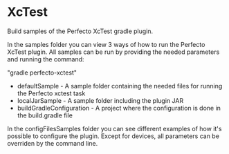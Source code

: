 # XcTest

Build samples of the Perfecto XcTest gradle plugin.

In the samples folder you can view 3 ways of how to run the Perfecto XcTest plugin.
All samples can be run by providing the needed parameters and running the command:

"gradle perfecto-xctest" 

<ul>
  <li>
    defaultSample - A sample folder containing the needed files for running the Perfecto xctest task
  </li>
  <li>
    localJarSample - A sample folder including the plugin JAR
  </li>
  <li>
    buildGradleConfiguration - A project where the configuration is done in the build.gradle file
  </li>
</ul>
In the configFilesSamples folder you can see different examples of how it's possible to configure the plugin. Except for devices, all parameters can be overriden by the command line.
